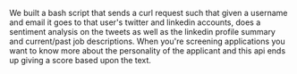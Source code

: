 We built a bash script that sends a curl request such that given a username and email it goes to that user's twitter and linkedin accounts, does a sentiment analysis on the tweets as well as the linkedin profile summary and current/past job descriptions.
When you're screening applications you want to know more about the personality of the applicant and this api ends up giving a score based upon the text. 


